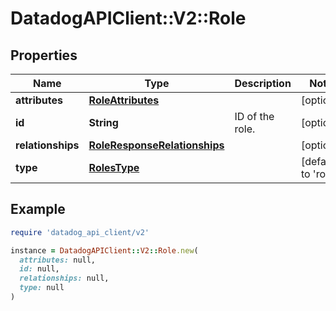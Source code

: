 # DatadogAPIClient::V2::Role

## Properties

| Name              | Type                                                          | Description     | Notes                        |
| ----------------- | ------------------------------------------------------------- | --------------- | ---------------------------- |
| **attributes**    | [**RoleAttributes**](RoleAttributes.md)                       |                 | [optional]                   |
| **id**            | **String**                                                    | ID of the role. | [optional]                   |
| **relationships** | [**RoleResponseRelationships**](RoleResponseRelationships.md) |                 | [optional]                   |
| **type**          | [**RolesType**](RolesType.md)                                 |                 | [default to &#39;roles&#39;] |

## Example

```ruby
require 'datadog_api_client/v2'

instance = DatadogAPIClient::V2::Role.new(
  attributes: null,
  id: null,
  relationships: null,
  type: null
)
```
